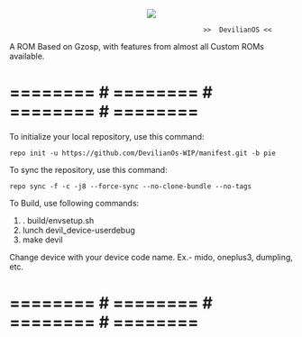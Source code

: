 <p align="center">
<img src="https://github.com/DevilianOs-WIP/manifest/blob/pie/raw/Artboard%201.jpg" >
</p>




                                                    >>  DevilianOS <<

A ROM Based on Gzosp, with features from almost all Custom ROMs available. 

# ======== # ======== # ======== # ======== #

To initialize your local repository, use this command:

    repo init -u https://github.com/DevilianOs-WIP/manifest.git -b pie

To sync the repository, use this command:

    repo sync -f -c -j8 --force-sync --no-clone-bundle --no-tags

To Build, use following commands:

1) . build/envsetup.sh
2) lunch devil_device-userdebug
3) make devil

Change device with your device code name. Ex.- mido, oneplus3, dumpling, etc.
	
# ======== # ======== # ======== # ======== #
